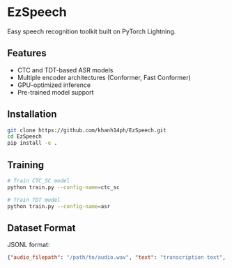 # EzSpeech

Easy speech recognition toolkit built on PyTorch Lightning.

## Features

- CTC and TDT-based ASR models
- Multiple encoder architectures (Conformer, Fast Conformer)
- GPU-optimized inference
- Pre-trained model support

## Installation

```bash
git clone https://github.com/khanh14ph/EzSpeech.git
cd EzSpeech
pip install -e .
```

## Training

```bash
# Train CTC_SC model
python train.py --config-name=ctc_sc

# Train TDT model
python train.py --config-name=asr
```

## Dataset Format

JSONL format:
```json
{"audio_filepath": "/path/to/audio.wav", "text": "transcription text", "duration": 3.2}
```
